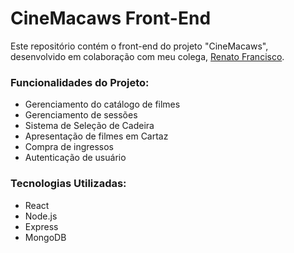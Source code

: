 
# CineMacaws Front-End

Este repositório contém o front-end do projeto "CineMacaws", desenvolvido em colaboração com meu colega, [Renato Francisco](https://github.com/renatocfrancisco).

### Funcionalidades do Projeto:

* Gerenciamento do catálogo de filmes
* Gerenciamento de sessões
* Sistema de Seleção de Cadeira
* Apresentação de filmes em Cartaz
* Compra de ingressos
* Autenticação de usuário

### Tecnologias Utilizadas:

* React
* Node.js
* Express
* MongoDB
